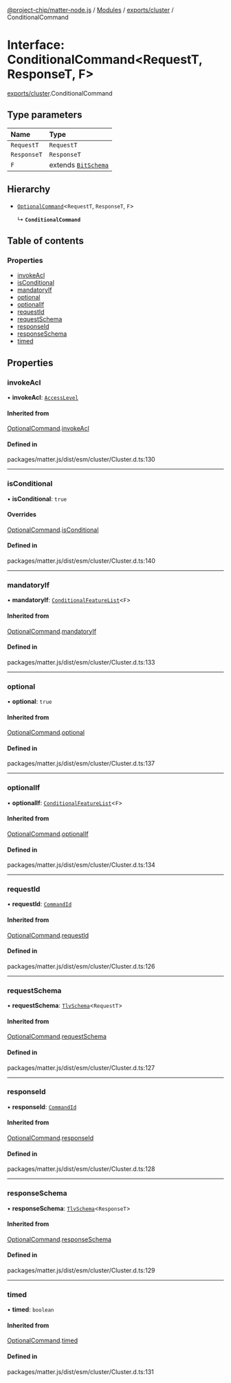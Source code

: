 [@project-chip/matter-node.js](../README.md) / [Modules](../modules.md) / [exports/cluster](../modules/exports_cluster.md) / ConditionalCommand

# Interface: ConditionalCommand\<RequestT, ResponseT, F\>

[exports/cluster](../modules/exports_cluster.md).ConditionalCommand

## Type parameters

| Name | Type |
| :------ | :------ |
| `RequestT` | `RequestT` |
| `ResponseT` | `ResponseT` |
| `F` | extends [`BitSchema`](../modules/exports_schema.md#bitschema) |

## Hierarchy

- [`OptionalCommand`](exports_cluster.OptionalCommand.md)\<`RequestT`, `ResponseT`, `F`\>

  ↳ **`ConditionalCommand`**

## Table of contents

### Properties

- [invokeAcl](exports_cluster.ConditionalCommand.md#invokeacl)
- [isConditional](exports_cluster.ConditionalCommand.md#isconditional)
- [mandatoryIf](exports_cluster.ConditionalCommand.md#mandatoryif)
- [optional](exports_cluster.ConditionalCommand.md#optional)
- [optionalIf](exports_cluster.ConditionalCommand.md#optionalif)
- [requestId](exports_cluster.ConditionalCommand.md#requestid)
- [requestSchema](exports_cluster.ConditionalCommand.md#requestschema)
- [responseId](exports_cluster.ConditionalCommand.md#responseid)
- [responseSchema](exports_cluster.ConditionalCommand.md#responseschema)
- [timed](exports_cluster.ConditionalCommand.md#timed)

## Properties

### invokeAcl

• **invokeAcl**: [`AccessLevel`](../enums/exports_cluster.AccessLevel.md)

#### Inherited from

[OptionalCommand](exports_cluster.OptionalCommand.md).[invokeAcl](exports_cluster.OptionalCommand.md#invokeacl)

#### Defined in

packages/matter.js/dist/esm/cluster/Cluster.d.ts:130

___

### isConditional

• **isConditional**: ``true``

#### Overrides

[OptionalCommand](exports_cluster.OptionalCommand.md).[isConditional](exports_cluster.OptionalCommand.md#isconditional)

#### Defined in

packages/matter.js/dist/esm/cluster/Cluster.d.ts:140

___

### mandatoryIf

• **mandatoryIf**: [`ConditionalFeatureList`](../modules/exports_cluster.md#conditionalfeaturelist)\<`F`\>

#### Inherited from

[OptionalCommand](exports_cluster.OptionalCommand.md).[mandatoryIf](exports_cluster.OptionalCommand.md#mandatoryif)

#### Defined in

packages/matter.js/dist/esm/cluster/Cluster.d.ts:133

___

### optional

• **optional**: ``true``

#### Inherited from

[OptionalCommand](exports_cluster.OptionalCommand.md).[optional](exports_cluster.OptionalCommand.md#optional)

#### Defined in

packages/matter.js/dist/esm/cluster/Cluster.d.ts:137

___

### optionalIf

• **optionalIf**: [`ConditionalFeatureList`](../modules/exports_cluster.md#conditionalfeaturelist)\<`F`\>

#### Inherited from

[OptionalCommand](exports_cluster.OptionalCommand.md).[optionalIf](exports_cluster.OptionalCommand.md#optionalif)

#### Defined in

packages/matter.js/dist/esm/cluster/Cluster.d.ts:134

___

### requestId

• **requestId**: [`CommandId`](../modules/exports_datatype.md#commandid)

#### Inherited from

[OptionalCommand](exports_cluster.OptionalCommand.md).[requestId](exports_cluster.OptionalCommand.md#requestid)

#### Defined in

packages/matter.js/dist/esm/cluster/Cluster.d.ts:126

___

### requestSchema

• **requestSchema**: [`TlvSchema`](../classes/exports_tlv.TlvSchema.md)\<`RequestT`\>

#### Inherited from

[OptionalCommand](exports_cluster.OptionalCommand.md).[requestSchema](exports_cluster.OptionalCommand.md#requestschema)

#### Defined in

packages/matter.js/dist/esm/cluster/Cluster.d.ts:127

___

### responseId

• **responseId**: [`CommandId`](../modules/exports_datatype.md#commandid)

#### Inherited from

[OptionalCommand](exports_cluster.OptionalCommand.md).[responseId](exports_cluster.OptionalCommand.md#responseid)

#### Defined in

packages/matter.js/dist/esm/cluster/Cluster.d.ts:128

___

### responseSchema

• **responseSchema**: [`TlvSchema`](../classes/exports_tlv.TlvSchema.md)\<`ResponseT`\>

#### Inherited from

[OptionalCommand](exports_cluster.OptionalCommand.md).[responseSchema](exports_cluster.OptionalCommand.md#responseschema)

#### Defined in

packages/matter.js/dist/esm/cluster/Cluster.d.ts:129

___

### timed

• **timed**: `boolean`

#### Inherited from

[OptionalCommand](exports_cluster.OptionalCommand.md).[timed](exports_cluster.OptionalCommand.md#timed)

#### Defined in

packages/matter.js/dist/esm/cluster/Cluster.d.ts:131
